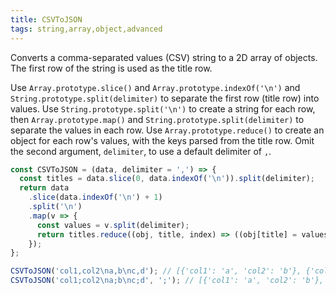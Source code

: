 ```yaml
---
title: CSVToJSON
tags: string,array,object,advanced
---
```


Converts a comma-separated values (CSV) string to a 2D array of objects.
The first row of the string is used as the title row.

Use `Array.prototype.slice()` and `Array.prototype.indexOf('\n')` and `String.prototype.split(delimiter)` to separate the first row (title row) into values.
Use `String.prototype.split('\n')` to create a string for each row, then `Array.prototype.map()` and `String.prototype.split(delimiter)` to separate the values in each row.
Use `Array.prototype.reduce()` to create an object for each row's values, with the keys parsed from the title row.
Omit the second argument, `delimiter`, to use a default delimiter of `,`.

```js
const CSVToJSON = (data, delimiter = ',') => {
  const titles = data.slice(0, data.indexOf('\n')).split(delimiter);
  return data
    .slice(data.indexOf('\n') + 1)
    .split('\n')
    .map(v => {
      const values = v.split(delimiter);
      return titles.reduce((obj, title, index) => ((obj[title] = values[index]), obj), {});
    });
};
```

```js
CSVToJSON('col1,col2\na,b\nc,d'); // [{'col1': 'a', 'col2': 'b'}, {'col1': 'c', 'col2': 'd'}];
CSVToJSON('col1;col2\na;b\nc;d', ';'); // [{'col1': 'a', 'col2': 'b'}, {'col1': 'c', 'col2': 'd'}];
```